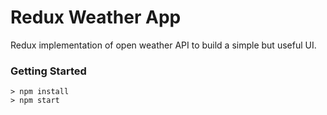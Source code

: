 # Redux Weather App

Redux implementation of open weather API to build a simple but useful UI.

### Getting Started

```
> npm install
> npm start
```
